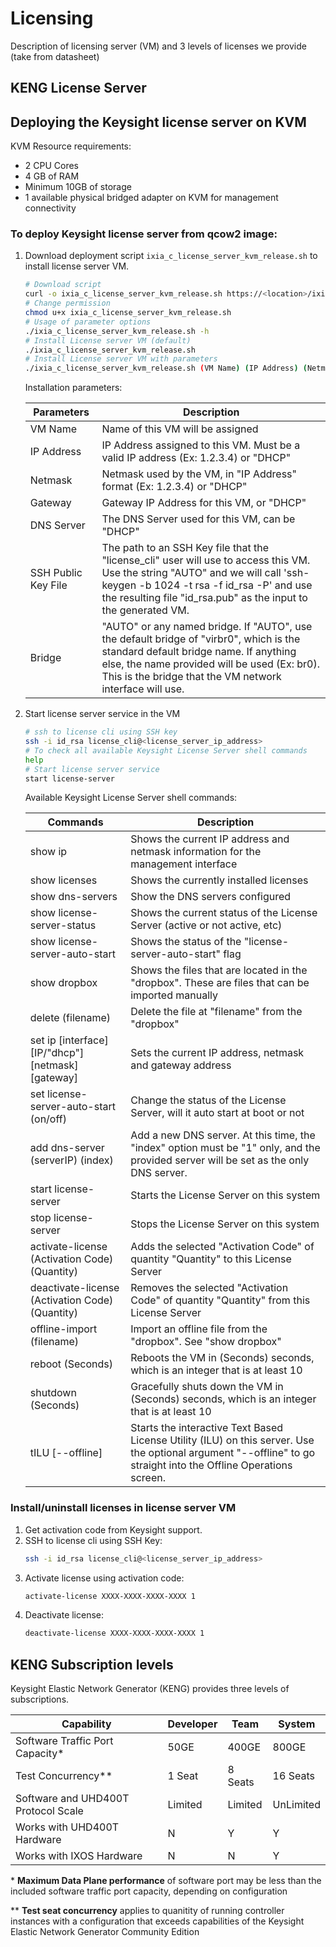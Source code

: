 # Licensing 

Description of licensing server (VM) and 3 levels of licenses we provide (take from datasheet)
## KENG License Server
## Deploying the Keysight license server on KVM
KVM Resource requirements:
  
  * 2 CPU Cores
  * 4 GB of RAM
  * Minimum 10GB of storage
  * 1 available physical bridged adapter on KVM for management connectivity

### To deploy Keysight license server from qcow2 image:
1. Download deployment script `ixia_c_license_server_kvm_release.sh` to install license server VM.
    ```sh
    # Download script
    curl -o ixia_c_license_server_kvm_release.sh https://<location>/ixia_c_license_server_kvm_release.sh
    # Change permission
    chmod u+x ixia_c_license_server_kvm_release.sh
    # Usage of parameter options
    ./ixia_c_license_server_kvm_release.sh -h
    # Install License server VM (default)
    ./ixia_c_license_server_kvm_release.sh 
    # Install License server VM with parameters
    ./ixia_c_license_server_kvm_release.sh (VM Name) (IP Address) (Netmask) (Gateway) (DNS Server) (SSH Public Key File) (Bridge) 
    ```
    Installation parameters:

    | Parameters          |Description  | 
    |---------------------|--------------|
    | VM Name             | Name of this VM will be assigned     | 
    | IP Address          | IP Address assigned to this VM. Must be a valid IP address \(Ex: 1.2.3.4\) or "DHCP"     | 
    | Netmask             | Netmask used by the VM, in "IP Address" format \(Ex: 1.2.3.4\) or "DHCP"     | 
    | Gateway             | Gateway IP Address for this VM, or "DHCP"     | 
    | DNS Server          | The DNS Server used for this VM, can be "DHCP"      | 
    | SSH Public Key File | The path to an SSH Key file that the "license_cli" user will use to access this VM. Use the string "AUTO" and we will call 'ssh-keygen -b 1024 -t rsa -f id_rsa -P' and use the resulting file "id_rsa.pub" as the input to the generated VM. |
    | Bridge              | "AUTO" or any named bridge.  If "AUTO", use the default bridge of "virbr0", which is the standard default bridge name. If anything else, the name provided will be used \(Ex: br0\).  This is the bridge that the VM network interface will use.  |

2. Start license server service in the VM
    ```sh
    # ssh to license cli using SSH key
    ssh -i id_rsa license_cli@<license_server_ip_address>
    # To check all available Keysight License Server shell commands
    help
    # Start license server service
    start license-server
    ```
    Available Keysight License Server shell commands:

    | Commands                                                | Description  | 
    |---------------------------------------------------------|-----------|
    | show ip                                                 |   Shows the current IP address and netmask information for the management interface     | 
    | show licenses                                           | Shows the currently installed licenses  |
    | show dns-servers                                        | Show the DNS servers configured |
    | show license-server-status                              | Shows the current status of the License Server (active or not active, etc)  |
    | show license-server-auto-start                          | Shows the status of the "license-server-auto-start" flag  |
    | show dropbox                                            | Shows the files that are located in the "dropbox".  These are files that can be imported manually |
    | delete (filename)                                       | Delete the file at "filename" from the "dropbox"  |
    | set ip [interface] [IP/"dhcp"] [netmask] [gateway]      | Sets the current IP address, netmask and gateway address  |
    | set license-server-auto-start (on/off)                  | Change the status of the License Server, will it auto start at boot or not  |
    | add dns-server (serverIP) (index)                       | Add a new DNS server. At this time, the "index" option  must be "1" only, and the provided server will be set as the only DNS server.|
    | start license-server                                    | Starts the License Server on this system  |
    | stop license-server                                     | Stops the License Server on this system |
    | activate-license (Activation Code) (Quantity)           | Adds the selected "Activation Code" of quantity "Quantity" to this License Server |
    | deactivate-license (Activation Code) (Quantity)         | Removes the selected "Activation Code" of quantity "Quantity" from this License Server  |
    | offline-import (filename)                               | Import an offline file from the "dropbox".  See "show dropbox"  |
    | reboot (Seconds)                                        | Reboots the VM in (Seconds) seconds, which is an integer that is at least 10  |
    | shutdown (Seconds)                                      | Gracefully shuts down the VM in (Seconds) seconds, which is an integer that is at least 10  |
    | tILU [--offline]                                        | Starts the interactive Text Based License Utility (ILU) on this server.  Use the optional argument "--offline" to go straight into the Offline Operations screen. |
    
### Install/uninstall licenses in license server VM
1. Get activation code from Keysight support.
2. SSH to license cli using SSH Key:
    ```sh
    ssh -i id_rsa license_cli@<license_server_ip_address>
    ```
3. Activate license using activation code:
    ```sh
    activate-license XXXX-XXXX-XXXX-XXXX 1
    ```
4. Deactivate license:
    ```sh
    deactivate-license XXXX-XXXX-XXXX-XXXX 1
    ```

## KENG Subscription levels
Keysight Elastic Network Generator (KENG) provides three levels of subscriptions.


  | Capability                          | Developer            | Team                           | System                              |
  |-------------------------------------|----------------------|--------------------------------|-------------------------------------|
  | Software Traffic Port Capacity*     |  50GE                |  400GE                         | 800GE                               |
  | Test Concurrency**                  |  1 Seat              |  8 Seats                       | 16 Seats                            |
  | Software and UHD400T Protocol Scale |  Limited             |  Limited                       | UnLimited                           |
  | Works with UHD400T Hardware         |  N                   |  Y                             | Y                                   |
  | Works with IXOS Hardware            |  N                   |  N                             | Y                                   |

 \* **Maximum Data Plane performance** of software port may be less than the included software traffic port capacity, depending on configuration

 \*\* **Test seat concurrency** applies to quanitity of running controller instances with a configuration that exceeds capabilities of the Keysight Elastic Network Generator Community Edition

 

 

 



